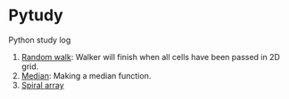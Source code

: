 # Pytudy
Python study log


1. [Random walk](https://nbviewer.org/github/OddThumb/Pytudy/blob/402341ced12e6a45b377afaedd1472e52cced3a1/Random%20Walk.ipynb): Walker will finish when all cells have been passed in 2D grid.
2. [Median](https://nbviewer.org/github/OddThumb/Pytudy/blob/main/Median.ipynb): Making a median function.
3. [Spiral array](https://nbviewer.org/github/OddThumb/Pytudy/blob/546351c72323c0728790e84c8fa269b8cc2a4feb/Spiral%20Array.ipynb)
